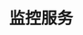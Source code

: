 ---
title: "监控服务"
linkTitle: "Document"
_build:
 render: false 
weight: 18
collapsible: true
icon: "/images/icons/compute-icon-storage.svg"
---